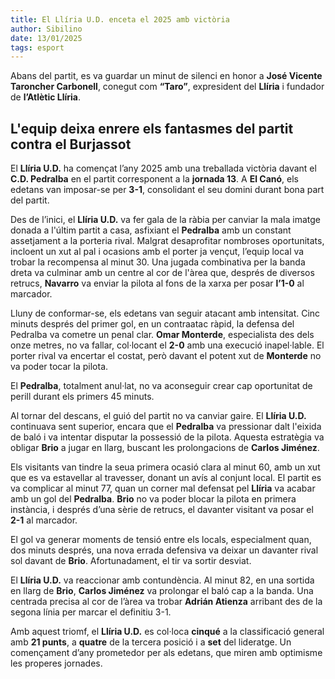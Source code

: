 ```yaml
---
title: El Llíria U.D. enceta el 2025 amb victòria
author: Sibilino
date: 13/01/2025
tags: esport
---
```


Abans del partit, es va guardar un minut de silenci en honor a **José Vicente Taroncher Carbonell**, conegut com **“Taro”**, expresident del **Llíria** i fundador de **l’Atlètic Llíria**.

## L'equip deixa enrere els fantasmes del partit contra el Burjassot

El **Llíria U.D.** ha començat l’any 2025 amb una treballada victòria davant el **C.D. Pedralba** en el partit corresponent a la **jornada 13**. A **El Canó**, els edetans van imposar-se per **3-1**, consolidant el seu domini durant bona part del partit.

Des de l’inici, el **Llíria U.D.** va fer gala de la ràbia per canviar la mala imatge donada a l'últim partit a casa, asfixiant el **Pedralba** amb un constant assetjament a la porteria rival. Malgrat desaprofitar nombroses oportunitats, incloent un xut al pal i ocasions amb el porter ja vençut, l’equip local va trobar la recompensa al minut 30. Una jugada combinativa per la banda dreta va culminar amb un centre al cor de l'àrea que, després de diversos retrucs, **Navarro** va enviar la pilota al fons de la xarxa per posar **l’1-0** al marcador.

Lluny de conformar-se, els edetans van seguir atacant amb intensitat. Cinc minuts després del primer gol, en un contraatac ràpid, la defensa del Pedralba va cometre un penal clar. **Omar Monterde**, especialista des dels onze metres, no va fallar, col·locant el **2-0** amb una execució inapel·lable. El porter rival va encertar el costat, però davant el potent xut de **Monterde** no va poder tocar la pilota.

El **Pedralba**, totalment anul·lat, no va aconseguir crear cap oportunitat de perill durant els primers 45 minuts.

Al tornar del descans, el guió del partit no va canviar gaire. El **Llíria U.D.** continuava sent superior, encara que el **Pedralba** va pressionar dalt l'eixida de baló i va intentar disputar la possessió de la pilota. Aquesta estratègia va obligar **Brio** a jugar en llarg, buscant les prolongacions de **Carlos Jiménez**.

Els visitants van tindre la seua primera ocasió clara al minut 60, amb un xut que es va estavellar al travesser, donant un avís al conjunt local. El partit es va complicar al minut 77, quan un corner mal defensat pel **Llíria** va acabar amb un gol del **Pedralba**. **Brio** no va poder blocar la pilota en primera instància, i després d’una sèrie de retrucs, el davanter visitant va posar el **2-1** al marcador.

El gol va generar moments de tensió entre els locals, especialment quan, dos minuts després, una nova errada defensiva va deixar un davanter rival sol davant de **Brio**. Afortunadament, el tir va sortir desviat.

El **Llíria U.D.** va reaccionar amb contundència. Al minut 82, en una sortida en llarg de **Brio**, **Carlos Jiménez** va prolongar el baló cap a la banda. Una centrada precisa al cor de l’àrea va trobar **Adrián Atienza** arribant des de la segona línia per marcar el definitiu 3-1.

Amb aquest triomf, el **Llíria U.D.** es col·loca **cinqué** a la classificació general amb **21 punts**, a **quatre** de la tercera posició i a **set** del lideratge. Un començament d’any prometedor per als edetans, que miren amb optimisme les properes jornades.
